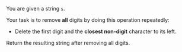 You are given a string `s`.

Your task is to remove **all** digits by doing this operation repeatedly:

- Delete the first digit and the **closest non-digit** character to its left.

Return the resulting string after removing all digits.